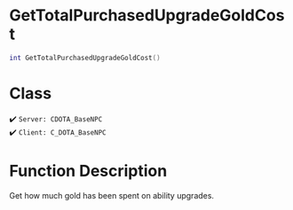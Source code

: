 # GetTotalPurchasedUpgradeGoldCost
```lua
int GetTotalPurchasedUpgradeGoldCost()
```
# Class
✔️ `Server: CDOTA_BaseNPC`  
✔️ `Client: C_DOTA_BaseNPC`  

# Function Description
Get how much gold has been spent on ability upgrades.
